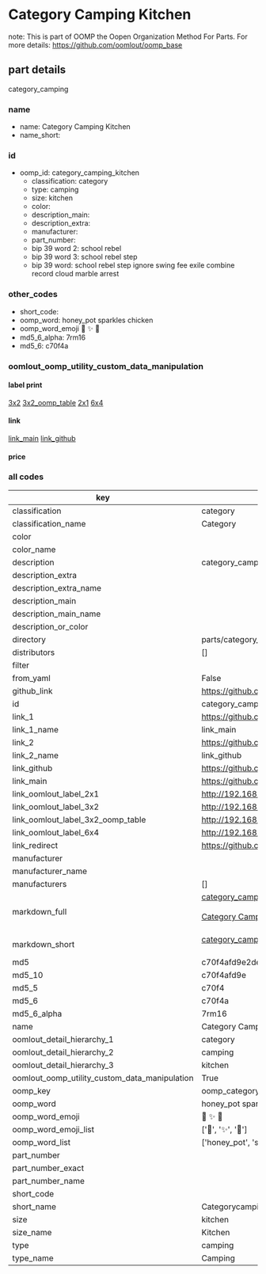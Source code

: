 # Category Camping Kitchen  

note: This is part of OOMP the Oopen Organization Method For Parts. For more details: https://github.com/oomlout/oomp_base

##  part details
  



category_camping



### name
* name: Category Camping Kitchen
* name_short: 
### id
* oomp_id: category_camping_kitchen
  * classification: category
  * type: camping
  * size: kitchen
  * color: 
  * description_main: 
  * description_extra: 
  * manufacturer: 
  * part_number: 
  * bip 39 word 2: school rebel
  * bip 39 word 3: school rebel step
  * bip 39 word: school rebel step ignore swing fee exile combine record cloud marble arrest

### other_codes
* short_code: 
* oomp_word: honey_pot sparkles chicken
* oomp_word_emoji :honey_pot: :sparkles: :chicken:
* md5_6_alpha: 7rm16
* md5_6: c70f4a






### oomlout_oomp_utility_custom_data_manipulation
#### label print
[3x2](http://192.168.1.245:1112/?label=oomp%207rm16)
[3x2_oomp_table](http://192.168.1.108:1112/?label=oomp%207rm16)
[2x1](http://192.168.1.242:1112/?label=oomp%207rm16)
[6x4](http://192.168.1.55:1112/?label=oomp%207rm16)    

#### link

[link_main](https://github.com/oomlout/oomlout_oomp_version_1_messy/tree/main/parts/category_camping_kitchen) [link_github](https://github.com/oomlout/oomlout_oomp_version_1_messy/tree/main/parts/category_camping_kitchen)                             

#### price







### all codes 
| key | value |  
| --- | --- |  
| classification | category |  
| classification_name | Category |  
| color |  |  
| color_name |  |  
| description | category_camping |  
| description_extra |  |  
| description_extra_name |  |  
| description_main |  |  
| description_main_name |  |  
| description_or_color |   |  
| directory | parts/category_camping_kitchen |  
| distributors | [] |  
| filter |  |  
| from_yaml | False |  
| github_link | https://github.com/oomlout/oomlout_oomp_part_src/tree/main/parts/category_camping_kitchen |  
| id | category_camping_kitchen |  
| link_1 | https://github.com/oomlout/oomlout_oomp_version_1_messy/tree/main/parts/category_camping_kitchen |  
| link_1_name | link_main |  
| link_2 | https://github.com/oomlout/oomlout_oomp_version_1_messy/tree/main/parts/category_camping_kitchen |  
| link_2_name | link_github |  
| link_github | https://github.com/oomlout/oomlout_oomp_version_1_messy/tree/main/parts/category_camping_kitchen |  
| link_main | https://github.com/oomlout/oomlout_oomp_version_1_messy/tree/main/parts/category_camping_kitchen |  
| link_oomlout_label_2x1 | http://192.168.1.242:1112/?label=oomp%207rm16 |  
| link_oomlout_label_3x2 | http://192.168.1.245:1112/?label=oomp%207rm16 |  
| link_oomlout_label_3x2_oomp_table | http://192.168.1.108:1112/?label=oomp%207rm16 |  
| link_oomlout_label_6x4 | http://192.168.1.55:1112/?label=oomp%207rm16 |  
| link_redirect | https://github.com/oomlout/oomlout_oomp_version_1_messy/tree/main/parts/category_camping_kitchen |  
| manufacturer |  |  
| manufacturer_name |  |  
| manufacturers | [] |  
| markdown_full | [category_camping_kitchen](none)<br>[](none)<br>[Category Camping Kitchen](none)<br><br> |  
| markdown_short | [category_camping_kitchen](none)<br><br> |  
| md5 | c70f4afd9e2de9f5526e070daaecce06 |  
| md5_10 | c70f4afd9e |  
| md5_5 | c70f4 |  
| md5_6 | c70f4a |  
| md5_6_alpha | 7rm16 |  
| name | Category Camping Kitchen |  
| oomlout_detail_hierarchy_1 | category |  
| oomlout_detail_hierarchy_2 | camping |  
| oomlout_detail_hierarchy_3 | kitchen |  
| oomlout_oomp_utility_custom_data_manipulation | True |  
| oomp_key | oomp_category_camping_kitchen |  
| oomp_word | honey_pot sparkles chicken |  
| oomp_word_emoji | :honey_pot: :sparkles: :chicken: |  
| oomp_word_emoji_list | [':honey_pot:', ':sparkles:', ':chicken:'] |  
| oomp_word_list | ['honey_pot', 'sparkles', 'chicken'] |  
| part_number |  |  
| part_number_exact |  |  
| part_number_name |  |  
| short_code |  |  
| short_name | Categorycamping |  
| size | kitchen |  
| size_name | Kitchen |  
| type | camping |  
| type_name | Camping |  
